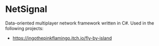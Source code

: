 # NetSignal
Data-oriented multiplayer network framework written in C#.
Used in the following projects:
 - https://ingothepinkflamingo.itch.io/fly-by-island

